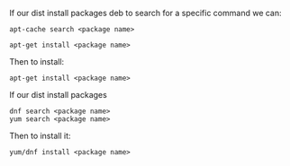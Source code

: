 If our dist install packages deb to search for a specific command we can:
 
```
apt-cache search <package name>

apt-get install <package name>

```

Then to install:

```
apt-get install <package name>
```

If our dist install packages

```
dnf search <package name>  
yum search <package name> 

```

Then to install it:
 
```
yum/dnf install <package name>
```
